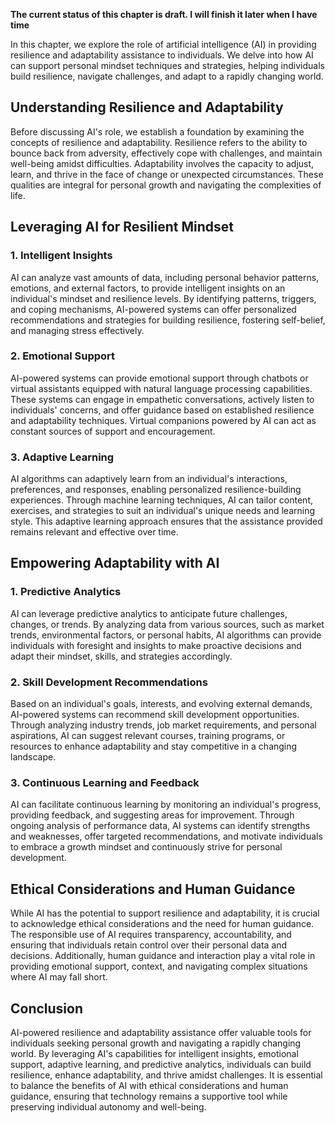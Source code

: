 **The current status of this chapter is draft. I will finish it later when I have time**

In this chapter, we explore the role of artificial intelligence (AI) in providing resilience and adaptability assistance to individuals. We delve into how AI can support personal mindset techniques and strategies, helping individuals build resilience, navigate challenges, and adapt to a rapidly changing world.

Understanding Resilience and Adaptability
-----------------------------------------

Before discussing AI's role, we establish a foundation by examining the concepts of resilience and adaptability. Resilience refers to the ability to bounce back from adversity, effectively cope with challenges, and maintain well-being amidst difficulties. Adaptability involves the capacity to adjust, learn, and thrive in the face of change or unexpected circumstances. These qualities are integral for personal growth and navigating the complexities of life.

Leveraging AI for Resilient Mindset
-----------------------------------

### 1. Intelligent Insights

AI can analyze vast amounts of data, including personal behavior patterns, emotions, and external factors, to provide intelligent insights on an individual's mindset and resilience levels. By identifying patterns, triggers, and coping mechanisms, AI-powered systems can offer personalized recommendations and strategies for building resilience, fostering self-belief, and managing stress effectively.

### 2. Emotional Support

AI-powered systems can provide emotional support through chatbots or virtual assistants equipped with natural language processing capabilities. These systems can engage in empathetic conversations, actively listen to individuals' concerns, and offer guidance based on established resilience and adaptability techniques. Virtual companions powered by AI can act as constant sources of support and encouragement.

### 3. Adaptive Learning

AI algorithms can adaptively learn from an individual's interactions, preferences, and responses, enabling personalized resilience-building experiences. Through machine learning techniques, AI can tailor content, exercises, and strategies to suit an individual's unique needs and learning style. This adaptive learning approach ensures that the assistance provided remains relevant and effective over time.

Empowering Adaptability with AI
-------------------------------

### 1. Predictive Analytics

AI can leverage predictive analytics to anticipate future challenges, changes, or trends. By analyzing data from various sources, such as market trends, environmental factors, or personal habits, AI algorithms can provide individuals with foresight and insights to make proactive decisions and adapt their mindset, skills, and strategies accordingly.

### 2. Skill Development Recommendations

Based on an individual's goals, interests, and evolving external demands, AI-powered systems can recommend skill development opportunities. Through analyzing industry trends, job market requirements, and personal aspirations, AI can suggest relevant courses, training programs, or resources to enhance adaptability and stay competitive in a changing landscape.

### 3. Continuous Learning and Feedback

AI can facilitate continuous learning by monitoring an individual's progress, providing feedback, and suggesting areas for improvement. Through ongoing analysis of performance data, AI systems can identify strengths and weaknesses, offer targeted recommendations, and motivate individuals to embrace a growth mindset and continuously strive for personal development.

Ethical Considerations and Human Guidance
-----------------------------------------

While AI has the potential to support resilience and adaptability, it is crucial to acknowledge ethical considerations and the need for human guidance. The responsible use of AI requires transparency, accountability, and ensuring that individuals retain control over their personal data and decisions. Additionally, human guidance and interaction play a vital role in providing emotional support, context, and navigating complex situations where AI may fall short.

Conclusion
----------

AI-powered resilience and adaptability assistance offer valuable tools for individuals seeking personal growth and navigating a rapidly changing world. By leveraging AI's capabilities for intelligent insights, emotional support, adaptive learning, and predictive analytics, individuals can build resilience, enhance adaptability, and thrive amidst challenges. It is essential to balance the benefits of AI with ethical considerations and human guidance, ensuring that technology remains a supportive tool while preserving individual autonomy and well-being.
